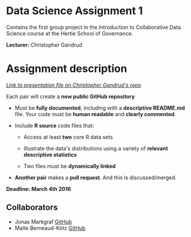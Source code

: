 # Data Science Assignment 1
Contains the first group project in the Introduction to Collaborative Data Science course at the Hertie School of Governance.

**Lecturer:** Christopher Gandrud

# Assignment description
_[Link to presentation file on Christopher Gandrud's repo](https://github.com/HertieDataScience/SyllabusAndLectures/blob/master/LectureSlides/Lecture3/Lecture3.Rmd)_

Each pair will create a **new public GitHub repository**

- Must be **fully documented**, including with a **descriptive README.md**
    file. Your code must be **human readable** and **clearly commented**.

- Include **R source** code files that:

    - Access at least **two** core R data sets

    - Illustrate the data's distributions using a variety of **relevant
    descriptive statistics**

    - Two files must be **dynamically linked**

- **Another pair** makes a **pull request**. And this is discussed/merged.

**Deadline: March 4th 2016**

## Collaborators
* Jonas Markgraf [GitHub](https://github.com/jmarkgraf "GitHub")
* Malte Berneaud-Kötz [GitHub](https://github.com/mberneaud "GitHub")
